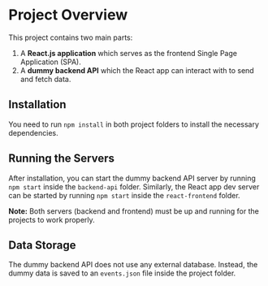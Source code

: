 # Project Overview

This project contains two main parts:

1. A **React.js application** which serves as the frontend Single Page Application (SPA).
2. A **dummy backend API** which the React app can interact with to send and fetch data.

## Installation

You need to run `npm install` in both project folders to install the necessary dependencies.

## Running the Servers

After installation, you can start the dummy backend API server by running `npm start` inside the `backend-api` folder. Similarly, the React app dev server can be started by running `npm start` inside the `react-frontend` folder.

**Note:** Both servers (backend and frontend) must be up and running for the projects to work properly.

## Data Storage

The dummy backend API does not use any external database. Instead, the dummy data is saved to an `events.json` file inside the project folder.